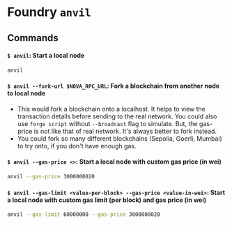 # Foundry `anvil`

## Commands

#### `$ anvil`: Start a local node

```sh
anvil
```

#### `$ anvil --fork-url $NOVA_RPC_URL`: Fork a blockchain from another node to local node

- This would fork a blockchain onto a localhost. It helps to view the transaction details before sending to the real network. You could also use `forge script` without `--broadcast` flag to simulate. But, the gas-price is not like that of real network. It's always better to fork instead.
- You could fork so many different blockchains (Sepolia, Goerli, Mumbai) to try onto, if you don't have enough gas.

#### `$ anvil --gas-price <>`: Start a local node with custom gas price (in wei)

```sh
anvil --gas-price 3000000020
```

#### `$ anvil --gas-limit <value-per-block> --gas-price <value-in-wei>`: Start a local node with custom gas limit (per block) and gas price (in wei)

```sh
anvil --gas-limit 60000000 --gas-price 3000000020
```
